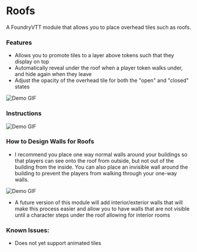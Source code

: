 # Roofs
A FoundryVTT module that allows you to place overhead tiles such as roofs.

### Features
- Allows you to promote tiles to a layer above tokens such that they display on top
- Automatically reveal under the roof when a player token walks under, and hide again when they leave
- Adjust the opacity of the overhead tile for both the "open" and "closed" states

![Demo GIF](https://raw.githubusercontent.com/VanceCole/roofs/master/docs/demo.gif)

### Instructions

![Demo GIF](https://raw.githubusercontent.com/VanceCole/roofs/master/docs/controls.png)

### How to Design Walls for Roofs

- I recommend you place one way normal walls around your buildings so that players can see onto the roof from outside, but not out of the building from the inside. You can also place an invisible wall around the building to prevent the players from walking through your one-way walls.

![Demo GIF](https://raw.githubusercontent.com/VanceCole/roofs/master/docs/wallsetup.png)

- A future version of this module will add interior/exterior walls that will make this process easier and allow you to have walls that are not visible until a character steps under the roof allowing for interior rooms

### Known Issues:
- Does not yet support animated tiles

